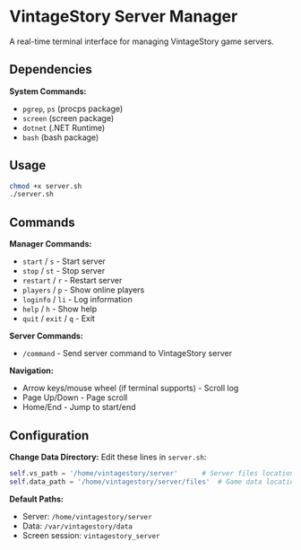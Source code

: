 # VintageStory Server Manager

A real-time terminal interface for managing VintageStory game servers.

## Dependencies

**System Commands:**
- `pgrep`, `ps` (procps package)
- `screen` (screen package)
- `dotnet` (.NET Runtime)
- `bash` (bash package)


## Usage

```bash
chmod +x server.sh
./server.sh
```

## Commands

**Manager Commands:**
- `start` / `s` - Start server
- `stop` / `st` - Stop server
- `restart` / `r` - Restart server
- `players` / `p` - Show online players
- `loginfo` / `li` - Log information
- `help` / `h` - Show help
- `quit` / `exit` / `q` - Exit

**Server Commands:**
- `/command` - Send server command to VintageStory server

**Navigation:**
- Arrow keys/mouse wheel (if terminal supports) - Scroll log
- Page Up/Down - Page scroll
- Home/End - Jump to start/end

## Configuration

**Change Data Directory:**
Edit these lines in `server.sh`:
```python
self.vs_path = '/home/vintagestory/server'      # Server files location
self.data_path = '/home/vintagestory/server/files'  # Game data location
```

**Default Paths:**
- Server: `/home/vintagestory/server`
- Data: `/var/vintagestory/data`
- Screen session: `vintagestory_server`
